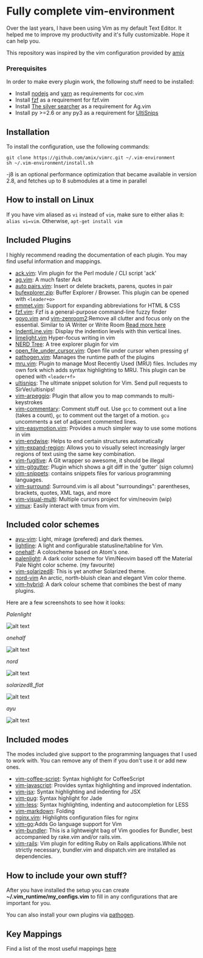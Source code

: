 # Fully complete vim-environment

Over the last years, I have been using Vim as my default Text Editor. It helped me to improve my productivity and it's fully customizable. Hope it can help you.

This repository was inspired by the vim configuration provided by [amix](https://github.com/amix/vimrc)
### Prerequisites

In order to make every plugin work, the following stuff need to be installed:

 - Install [nodejs](https://nodejs.org/en/download/) and [yarn](https://yarnpkg.com/en/docs/install#mac-stable) as requirements for coc.vim
 - Install [fzf](https://github.com/junegunn/fzf) as a requirement for fzf.vim
 - Install [The silver searcher](https://github.com/ggreer/the_silver_searcher) as a requirement for Ag.vim
 - Install py >=2.6 or any py3 as a requirement for [UltiSnips](https://github.com/SirVer/ultisnips)

## Installation

To install the configuration, use the following commands:

```
git clone https://github.com/amix/vimrc.git ~/.vim-environment
sh ~/.vim-environment/install.sh
```

  -j8 is an optional performance optimization that became available in version 2.8, and fetches up to 8 submodules at a time in parallel


## How to install on Linux

If you have vim aliased as `vi` instead of `vim`, make sure to either alias it: `alias vi=vim`. Otherwise, `apt-get install vim`


## Included Plugins

I highly recommend reading the documentation of each plugin. You may find useful information and mappings.

* [ack.vim](https://github.com/mileszs/ack.vim): Vim plugin for the Perl module / CLI script 'ack'
* [ag.vim](https://github.com/rking/ag.vim): A much faster Ack
* [auto pairs.vim](https://github.com/jiangmiao/auto-pairs): Insert or delete brackets, parens, quotes in pair
* [bufexplorer.zip](https://github.com/jlanzarotta/bufexplorer): Buffer Explorer / Browser. This plugin can be opened with `<leader+o>`
* [emmet.vim](https://github.com/mattn/emmet-vim): Support for expanding abbreviations for HTML & CSS
* [fzf.vim](https://github.com/junegunn/fzf.vim): Fzf is a general-purpose command-line fuzzy finder
* [goyo.vim](https://github.com/junegunn/goyo.vim) and [vim-zenroom2](https://github.com/amix/vim-zenroom2):Remove all clutter and focus only on the essential. Similar to iA Writer or Write Room [Read more here](http://amix.dk/blog/post/19744)
* [IndentLine.vim](https://github.com/Yggdroot/indentLine): Display the indention levels with thin vertical lines.
* [limelight.vim](https://github.com/junegunn/limelight.vim) Hyper-focus writing in vim
* [NERD Tree](https://github.com/scrooloose/nerdtree): A tree explorer plugin for vim
* [open_file_under_cursor.vim](https://github.com/amix/open_file_under_cursor.vim): Open file under cursor when pressing `gf`
* [pathogen.vim](https://github.com/tpope/vim-pathogen): Manages the runtime path of the plugins
* [mru.vim](https://github.com/vim-scripts/mru.vim): Plugin to manage Most Recently Used (MRU) files. Includes my own fork which adds syntax highlighting to MRU. This plugin can be opened with `<leader+f>`
* [ultisnips](https://github.com/SirVer/ultisnips): The ultimate snippet solution for Vim. Send pull requests to SirVer/ultisnips!
* [vim-arpeggio](https://github.com/kana/vim-arpeggio): Plugin that allow you to map commands to multi-keystrokes
* [vim-commentary](https://github.com/tpope/vim-commentary): Comment stuff out.  Use `gcc` to comment out a line (takes a count), `gc` to comment out the target of a motion. `gcu` uncomments a set of adjacent commented lines.
* [vim-easymotion.vim](https://github.com/easymotion/vim-easymotion.vim): Provides a much simpler way to use some motions in vim
* [vim-endwise](https://github.com/tpope/vim-endwise): Helps to end certain structures automatically
* [vim-expand-region](https://github.com/terryma/vim-expand-region): Allows you to visually select increasingly larger regions of text using the same key combination.
* [vim-fugitive](https://github.com/tpope/vim-fugitive): A Git wrapper so awesome, it should be illegal
* [vim-gitgutter](https://github.com/airblade/vim-gitgutter): Plugin which shows a git diff in the 'gutter' (sign column)
* [vim-snippets](https://github.com/honza/vim-snippets): contains snippets files for various programming languages.
* [vim-surround](https://github.com/tpope/vim-surround): Surround.vim is all about "surroundings": parentheses, brackets, quotes, XML tags, and more
* [vim-visual-multi](https://github.com/mg979/vim-visual-multi): Multiple cursors project for vim/neovim (wip)
* [vimux](https://github.com/benmills/vimux): Easily interact with tmux from vim.
<!-- * [yank-ring](https://github.com/vim-scripts/YankRing.vim): The YankRing plugin allows the user to configure the number of yanked, deleted and changed text -->

## Included color schemes

* [ayu-vim](https://github.com/ayu-theme/ayu-vim): Light, mirage (prefered) and dark themes.
* [lightline](https://github.com/itchyny/lightline.vim): A light and configurable statusline/tabline for Vim.
* [onehalf](https://github.com/sonph/onehalf): A coloscheme based on Atom's one.
* [palenlight](https://github.com/drewtempelmeyer/palenight.vim): A dark color scheme for Vim/Neovim based off the Material Pale Night color scheme. (my favourite)
* [vim-solarized8](https://github.com/lifepillar/vim-solarized8): This is yet another Solarized theme.
* [nord-vim](https://github.com/arcticicestudio/nord-vim) An arctic, north-bluish clean and elegant Vim color theme.
* [vim-hybrid](https://github.com/w0ng/vim-hybrid): A dark colour scheme that combines the best of many plugins.

Here are a few screenshots to see how it looks:

*Palenlight*

![alt text](https://github.com/GAKINDUSTRIES/vim-environment/blob/master/img/palenlight.png)

*onehalf*

![alt text](https://github.com/GAKINDUSTRIES/vim-environment/blob/master/img/onehalf.png)

*nord*

![alt text](https://github.com/GAKINDUSTRIES/vim-environment/blob/master/img/nord.png)

*solarized8_flat*

![alt text](https://github.com/GAKINDUSTRIES/vim-environment/blob/master/img/solarized_flat.png)

*ayu*

![alt text](https://github.com/GAKINDUSTRIES/vim-environment/blob/master/img/ayu.png)


## Included modes

The modes included give support to the programming languages that I used to work with. You can remove any of them if you don't use it or add new ones.

* [vim-coffee-script](https://github.com/kchmck/vim-coffee-script): Syntax highlight for CoffeeScript
* [vim-javascript](https://github.com/pangloss/vim-javascript): Provides syntax highlighting and improved indentation.
* [vim-jsx](https://github.com/mxw/vim-jsx): Syntax highlighting and indenting for JSX
* [vim-pug](https://github.com/digitaltoad/vim-pug): Syntax highlight for Jade
* [vim-less](https://github.com/groenewege/vim-less): Syntax highlighting, indenting and autocompletion for LESS
* [vim-markdown](https://github.com/tpope/vim-markdown): Folding
* [nginx.vim](https://github.com/vim-scripts/nginx.vim): Highlights configuration files for nginx
* [vim-go](https://github.com/fatih/vim-go):Adds Go language support for Vim
* [vim-bundler](https://github.com/tpope/vim-bundler): This is a lightweight bag of Vim goodies for Bundler, best accompanied by rake.vim and/or rails.vim.
* [vim-rails](https://github.com/tpope/vim-rails): Vim plugin for editing Ruby on Rails applications.While not strictly necessary, bundler.vim and dispatch.vim are installed as dependencies.


## How to include your own stuff?

After you have installed the setup you can create **~/.vim_runtime/my_configs.vim** to fill in any configurations that are important for you.

You can also install your own plugins via [pathogen](https://github.com/tpope/vim-pathogen).

## Key Mappings

Find a list of the most useful mappings [here](https://github.com/GAKINDUSTRIES/vim-environment/blob/master/doc/reminders.txt)
